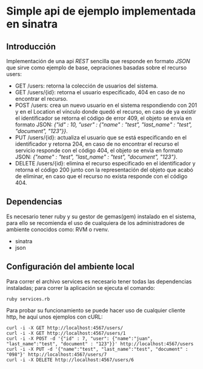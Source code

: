Simple api de ejemplo implementada en sinatra
=============================================

Introducción
------------

Implementación de una api *REST* sencilla que responde en formato *JSON* que sirve como ejemplo de base, oepraciones basadas sobre el recurso users:

* GET /users: retorna la colección de usuarios del sistema.
* GET /users/{id}: retorna el usuario especificado, 404 en caso de no encontrar el recurso.
* POST /users: crea un nuevo usuario en el sistema respondiendo con 201 y en el Location el vínculo donde quedó el recurso, en caso de ya existir el identificador se retorna el código de error 409, el objeto se envía en formato JSON: *{"id" : 10, "user" : {"name" : "test", "last_name" : "test", "document", "123"}}*.
* PUT /users/{id}: actualiza el usuario que se está especificando en el identificador y retorna 204, en caso de no encontrar el recurso el servicio responde con el código 404, el objeto se envia en formato JSON: *{"name" : "test", "last_name" : "test", "document", "123"}*.
* DELETE /users/{id}: elimina el recurso especificado en el identificador y retorna el código 200 junto con la representación del objeto que acabó de eliminar, en caso que el recurso no exista responde con el código 404.

Dependencias
------------

Es necesario tener ruby y su gestor de gemas(gem) instalado en el sistema, para ello se recomienda el uso de cualquiera de los administradores de ambiente conocidos como: RVM o rvenv.

* sinatra
* json

Configuración del ambiente local
--------------------------------

Para correr el archivo services es necesario tener todas las dependencias instaladas; para correr la aplicación se ejecuta el comando:

    ruby services.rb

Para probar su funcionamiento se puede hacer uso de cualquier cliente http, he aquí unos ejemplos con cURL:

    curl -i -X GET http://localhost:4567/users/
    curl -i -X GET http://localhost:4567/users/1
    curl -i -X POST -d '{"id" : 7, "user": {"name":"juan", "last_name":"test", "document" : "123"}}' http://localhost:4567/users
    curl -i -X PUT -d '{"name":"test", "last_name":"test", "document" : "098"}' http://localhost:4567/users/7
    curl -i -X DELETE http://localhost:4567/users/6